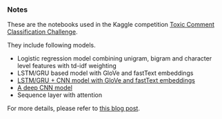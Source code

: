### Notes

These are the notebooks used in the Kaggle competition [Toxic Comment Classification Challenge](https://www.kaggle.com/c/jigsaw-toxic-comment-classification-challenge).

They include following models.

* Logistic regression model combining unigram, bigram and character level features with td-idf weighting
* LSTM/GRU based model with GloVe and fastText embeddings
* [LSTM/GRU + CNN model with GloVe and fastText embeddings](http://konukoii.com/blog/2018/02/19/twitter-sentiment-analysis-using-combined-lstm-cnn-models/)
* [A deep CNN model](http://ai.tencent.com/ailab/media/publications/ACL3-Brady.pdf)
* Sequence layer with attention

For more details, please refer to [this blog
post](http://laknath.com/2018/04/09/is-this-a-toxic-comment/).
